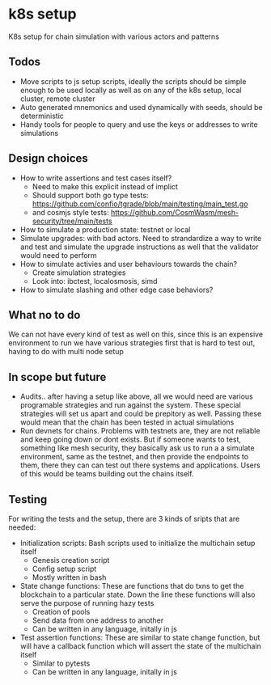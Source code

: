 # k8s setup
K8s setup for chain simulation with various actors and patterns

## Todos
* Move scripts to js setup scripts, ideally the scripts should be simple enough 
  to be used locally as well as on any of the k8s setup, local cluster, remote cluster
* Auto generated mnemonics and used dynamically with seeds, should be deterministic
* Handy tools for people to query and use the keys or addresses to write simulations

## Design choices
* How to write assertions and test cases itself?
  * Need to make this explicit instead of implict
  * Should support both go type tests: https://github.com/confio/tgrade/blob/main/testing/main_test.go
  * and cosmjs style tests: https://github.com/CosmWasm/mesh-security/tree/main/tests
* How to simulate a production state: testnet or local
* Simulate upgrades: with bad actors. Need to strandardize a way to write and test
  and simulate the upgrade instructions as well that the validator would need to perform
* How to simulate activies and user behaviours towards the chain?
  * Create simulation strategies
  * Look into: ibctest, localosmosis, simd
* How to simulate slashing and other edge case behaviors?

## What no to do
We can not have every kind of test as well on this, since this is an expensive environment to run
we have various strategies first that is hard to test out, having to do with multi node setup

## In scope but future
* Audits.. after having a setup like above, all we would need are various programable strategies
  and run against the system. These special strategies will set us apart and could be prepitory as well.
  Passing these would mean that the chain has been tested in actual simulations
* Run devnets for chains. Problems with testnets are, they are not reliable and keep going down or dont
  exists. But if someone wants to test, something like mesh security, they basically ask us to run a
  a simulate environment, same as the testnet, and then provide the endpoints to them, there they can
  can test out there systems and applications. Users of this would be teams building out the chains itself.

## Testing
For writing the tests and the setup, there are 3 kinds of sripts that are needed:
* Initialization scripts: Bash scripts used to initialize the multichain setup itself
  * Genesis creation script
  * Config setup script
  * Mostly written in bash
* State change functions: These are functions that do txns to get the blockchain to a particular state. Down the line
  these functions will also serve the purpose of running hazy tests
  * Creation of pools
  * Send data from one address to another
  * Can be written in any language, initally in js
* Test assertion functions: These are similar to state change function, but will have a callback function which will
  assert the state of the multichain itself
  * Similar to pytests
  * Can be written in any language, initally in js
